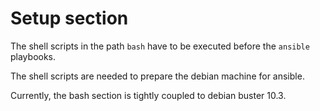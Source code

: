 # Setup section

The shell scripts in the path `bash` have to be executed before the `ansible` playbooks.

The shell scripts are needed to prepare the debian machine for ansible.

Currently, the bash section is tightly coupled to debian buster 10.3.
